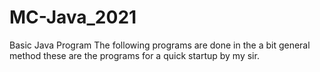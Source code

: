 # MC-Java_2021
Basic Java Program
The following programs are done in the a bit general method these are the programs for a quick startup by my sir.
